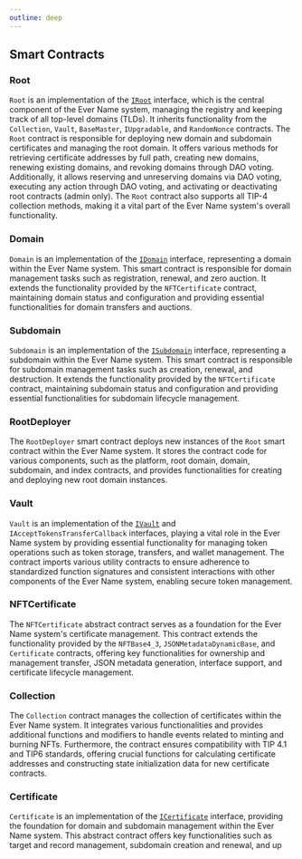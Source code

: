 ```yaml
---
outline: deep
---
```


## Smart Contracts

### Root

`Root` is an implementation of the [`IRoot`](./interfaces.md#iroot) interface, which is the central component of the Ever Name system, managing the registry and keeping track of all top-level domains (TLDs). It inherits functionality from the `Collection`, `Vault`, `BaseMaster`, `IUpgradable`, and `RandomNonce` contracts. The `Root` contract is responsible for deploying new domain and subdomain certificates and managing the root domain. It offers various methods for retrieving certificate addresses by full path, creating new domains, renewing existing domains, and revoking domains through DAO voting. Additionally, it allows reserving and unreserving domains via DAO voting, executing any action through DAO voting, and activating or deactivating root contracts (admin only). The `Root` contract also supports all TIP-4 collection methods, making it a vital part of the Ever Name system's overall functionality.

### Domain

`Domain` is an implementation of the [`IDomain`](./interfaces.md#idomain) interface, representing a domain within the Ever Name system. This smart contract is responsible for domain management tasks such as registration, renewal, and zero auction. It extends the functionality provided by the `NFTCertificate` contract, maintaining domain status and configuration and providing essential functionalities for domain transfers and auctions.

### Subdomain

`Subdomain` is an implementation of the [`ISubdomain`](./interfaces.md#isubdomain) interface, representing a subdomain within the Ever Name system. This smart contract is responsible for subdomain management tasks such as creation, renewal, and destruction. It extends the functionality provided by the `NFTCertificate` contract, maintaining subdomain status and configuration and providing essential functionalities for subdomain lifecycle management.

### RootDeployer

The `RootDeployer` smart contract deploys new instances of the `Root` smart contract within the Ever Name system. It stores the contract code for various components, such as the platform, root domain, domain, subdomain, and index contracts, and provides functionalities for creating and deploying new root domain instances.

### Vault

`Vault` is an implementation of the [`IVault`](./interfaces.md#ivault) and `IAcceptTokensTransferCallback` interfaces, playing a vital role in the Ever Name system by providing essential functionality for managing token operations such as token storage, transfers, and wallet management. The contract imports various utility contracts to ensure adherence to standardized function signatures and consistent interactions with other components of the Ever Name system, enabling secure token management.

### NFTCertificate

The `NFTCertificate` abstract contract serves as a foundation for the Ever Name system's certificate management. This contract extends the functionality provided by the `NFTBase4_3`, `JSONMetadataDynamicBase`, and `Certificate` contracts, offering key functionalities for ownership and management transfer, JSON metadata generation, interface support, and certificate lifecycle management.

### Collection

The `Collection` contract manages the collection of certificates within the Ever Name system. It integrates various functionalities and provides additional functions and modifiers to handle events related to minting and burning NFTs. Furthermore, the contract ensures compatibility with TIP 4.1 and TIP6 standards, offering crucial functions for calculating certificate addresses and constructing state initialization data for new certificate contracts.

### Certificate

`Certificate` is an implementation of the [`ICertificate`](./interfaces.md#icertificate) interface, providing the foundation for domain and subdomain management within the Ever Name system. This abstract contract offers key functionalities such as target and record management, subdomain creation and renewal, and up
